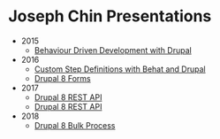 # Joseph Chin Presentations
- 2015
  - [Behaviour Driven Development with Drupal](deck/2015-08-18_bdd)
- 2016  
  - [Custom Step Definitions with Behat and Drupal](deck/2016-05-07_behat)
  - [Drupal 8 Forms](deck/2016-10-24_forms)
- 2017  
  - [Drupal 8 REST API](deck/2017-09-18_rest-api)
  - [Drupal 8 REST API](deck/2017-11-25_rest-api)
- 2018  
  - [Drupal 8 Bulk Process](deck/2018-01-22_bulk-process)
